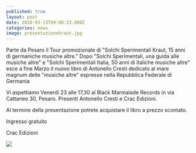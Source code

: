 ```yaml
---
published: true
layout: post
date: 2018-03-13T09:00:23.000Z
categories: news
image: presentazionekraut.jpg
---
```

Parte da Pesaro il Tour promozionale di "Solchi Sperimentali Kraut, 15 anni di germaniche musiche altre."
Dopo "Solchi Sperimentali, una guida alle musiche altre" e "Solchi Sperimentali Italia, 50 anni di italiche musiche altre" esce a fine Marzo il nuovo libro di Antonello Cresti dedicato al mare magnum delle "musiche altre" espresse nella Repubblica Federale di Germania

Vi aspettiamo Venerdì 23 alle 17,30 al Black Marmalade Records in via Cattaneo 30, Pesaro.
Presenti Antonello Cresti e Crac Edizioni.

Al termine della presentazione potrete acquistare il libro a prezzo scontato.

Ingresso gratuito

Crac Edizioni

![]({{site.baseurl}}/http://i64.tinypic.com/29fxzt0.jpg)
